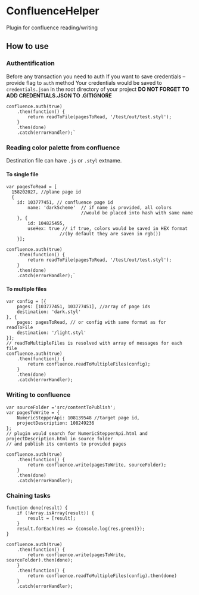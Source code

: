 # ConfluenceHelper
Plugin for confluence reading/writing
## How to use
### Authentification
Before any transaction you need to auth
If you want to save credentials – provide flag to `auth` method
Your credentials would be saved to `credentials.json` in the root directory of your project
**DO NOT FORGET TO ADD CREDENTIALS.JSON TO .GITIGNORE**
```
confluence.auth(true)
	.then(function() {
		return readToFile(pagesToRead, '/test/out/test.styl');
	}
	.then(done)
	.catch(errorHandler);`
```
### Reading color palette from confluence
Destination file can have `.js` or `.styl` extname.
#### To single file
```
var pagesToRead = [
  158202027, //plane page id
  {
    id: 103777451, // confluence page id
		name: 'darkScheme'  // if name is provided, all colors
		                    //would be placed into hash with same name
	}, {
		id: 104825455,
		useHex: true // if true, colors would be saved in HEX format 
		            //(by default they are saven in rgb())
	}];

confluence.auth(true)
	.then(function() {
		return readToFile(pagesToRead, '/test/out/test.styl');
	}
	.then(done)
	.catch(errorHandler);`
```
#### To multiple files
```
var config = [{
	pages: [103777451, 103777451], //array of page ids
	destination: 'dark.styl'
}, {
	pages: pagesToRead, // or config with same format as for readToFile
	destination: '/light.styl'
}];
// readToMultipleFiles is resolved with array of messages for each file
confluence.auth(true)
	.then(function() {
		return confluence.readToMultipleFiles(config);
	}
	.then(done)
	.catch(errorHandler);

```

### Writing to confluence
```
var sourceFolder ='src/contentToPublish';
var pagesToWrite = {
	NumericStepperApi: 108139548 //target page id,
	projectDescription: 108249236
};
// plugin would search for NumericStepperApi.html and projectDescription.html in source folder 
// and publish its contents to provided pages

confluence.auth(true)
	.then(function() {
		return confluence.write(pagesToWrite, sourceFolder);
	}
	.then(done)
	.catch(errorHandler);
```

### Chaining tasks
```
function done(result) {
	if (!Array.isArray(result)) {
		result = [result];
	}
	result.forEach(res => {console.log(res.green)});
}

confluence.auth(true)
	.then(function() {
		return confluence.write(pagesToWrite, sourceFolder).then(done);
	}
	.then(function() {
		return confluence.readToMultipleFiles(config).then(done)
	}
	.catch(errorHandler);
```